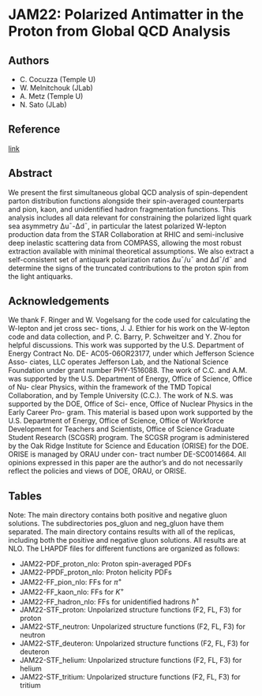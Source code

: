 # JAM22: Polarized Antimatter in the Proton from Global QCD Analysis 
## Authors

- C. Cocuzza (Temple U)
- W. Melnitchouk (JLab)
- A. Metz (Temple U)
- N. Sato (JLab)

## Reference

[link](https://inspirehep.net/literature/2029139)


## Abstract

We present the first simultaneous global QCD analysis of spin-dependent parton distribution functions alongside their spin-averaged counterparts and pion, kaon, and unidentified hadron fragmentation functions. This analysis includes all data relevant for constraining the polarized light quark sea asymmetry 
Δu¯-Δd¯, in particular the latest polarized W-lepton production data from the STAR Collaboration at RHIC and semi-inclusive deep inelastic scattering data from COMPASS, allowing the most robust extraction available with minimal theoretical assumptions. We also extract a self-consistent set of antiquark polarization ratios Δu¯/u¯ and Δd¯/d¯ and determine the signs of the truncated contributions to the proton spin from the light antiquarks.


## Acknowledgements

We thank F. Ringer and W. Vogelsang for the code used for calculating the W-lepton and jet cross sec- tions, J. J. Ethier for his work on the W-lepton code and data collection, and P. C. Barry, P. Schweitzer and Y. Zhou for helpful discussions. This work was supported by the U.S. Department of Energy Contract No. DE- AC05-06OR23177, under which Jefferson Science Asso- ciates, LLC operates Jefferson Lab, and the National Science Foundation under grant number PHY-1516088. The work of C.C. and A.M. was supported by the U.S. Department of Energy, Office of Science, Office of Nu- clear Physics, within the framework of the TMD Topical Collaboration, and by Temple University (C.C.). The work of N.S. was supported by the DOE, Office of Sci- ence, Office of Nuclear Physics in the Early Career Pro- gram. This material is based upon work supported by the U.S. Department of Energy, Office of Science, Office of Workforce Development for Teachers and Scientists, Office of Science Graduate Student Research (SCGSR) program. The SCGSR program is administered by the Oak Ridge Institute for Science and Education (ORISE) for the DOE. ORISE is managed by ORAU under con- tract number DE-SC0014664. All opinions expressed in this paper are the author’s and do not necessarily reflect the policies and views of DOE, ORAU, or ORISE.

## Tables

Note: The main directory contains both positive and negative gluon solutions.  The subdirectories pos_gluon and neg_gluon have them separated.
The main directory contains results with all of the replicas, including both the positive and negative gluon solutions.  All results are at NLO.  The LHAPDF files for different functions are organized as follows:
- JAM22-PDF_proton_nlo:  Proton spin-averaged PDFs
- JAM22-PPDF_proton_nlo: Proton helicity PDFs
- JAM22-FF_pion_nlo:   FFs for $\pi^+$
- JAM22-FF_kaon_nlo:   FFs for $K^+$
- JAM22-FF_hadron_nlo: FFs for unidentified hadrons $h^+$
- JAM22-STF_proton:   Unpolarized structure functions (F2, FL, F3) for proton
- JAM22-STF_neutron:  Unpolarized structure functions (F2, FL, F3) for neutron
- JAM22-STF_deuteron: Unpolarized structure functions (F2, FL, F3) for deuteron
- JAM22-STF_helium:   Unpolarized structure functions (F2, FL, F3) for helium
- JAM22-STF_tritium:  Unpolarized structure functions (F2, FL, F3) for tritium





